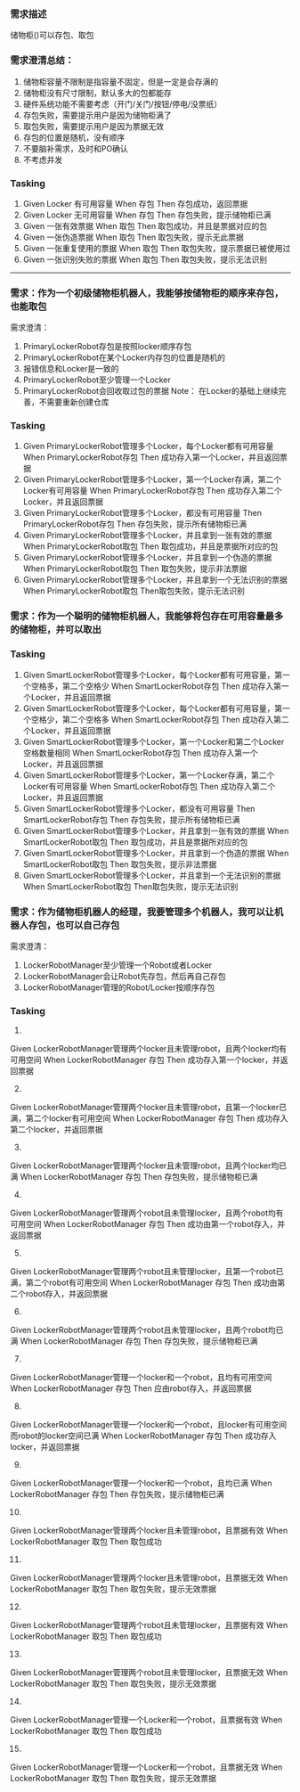 ### 需求描述
储物柜()可以存包、取包

### 需求澄清总结：
1. 储物柜容量不限制是指容量不固定，但是一定是会存满的
2. 储物柜没有尺寸限制，默认多大的包都能存
3. 硬件系统功能不需要考虑（开门/关门/按钮/停电/没票纸）
4. 存包失败，需要提示用户是因为储物柜满了
5. 取包失败，需要提示用户是因为票据无效
6. 存包的位置是随机，没有顺序
7. 不要脑补需求，及时和PO确认
8. 不考虑并发

### Tasking
1. Given Locker 有可用容量 When 存包 Then 存包成功，返回票据
2. Given Locker 无可用容量 When 存包 Then 存包失败，提示储物柜已满  
3. Given 一张有效票据 When 取包 Then 取包成功，并且是票据对应的包
4. Given 一张伪造票据 When 取包 Then 取包失败，提示无此票据
5. Given 一张重复使用的票据 When 取包 Then 取包失败，提示票据已被使用过  
6. Given 一张识别失败的票据 When 取包 Then 取包失败，提示无法识别

----------------------------------------------
### 需求：作为一个初级储物柜机器人，我能够按储物柜的顺序来存包，也能取包
需求澄清：
1. PrimaryLockerRobot存包是按照locker顺序存包
2. PrimaryLockerRobot在某个Locker内存包的位置是随机的
3. 报错信息和Locker是一致的
4. PrimaryLockerRobot至少管理一个Locker
5. PrimaryLockerRobot会回收取过包的票据
Note：
在Locker的基础上继续完善，不需要重新创建仓库

### Tasking
1. Given PrimaryLockerRobot管理多个Locker，每个Locker都有可用容量 When PrimaryLockerRobot存包 Then 成功存入第一个Locker，并且返回票据
2. Given PrimaryLockerRobot管理多个Locker，第一个Locker存满，第二个Locker有可用容量 When PrimaryLockerRobot存包 Then 成功存入第二个Locker，并且返回票据
3. Given PrimaryLockerRobot管理多个Locker，都没有可用容量 Then PrimaryLockerRobot存包 Then 存包失败，提示所有储物柜已满
4. Given PrimaryLockerRobot管理多个Locker，并且拿到一张有效的票据 When PrimaryLockerRobot取包 Then 取包成功，并且是票据所对应的包
5. Given PrimaryLockerRobot管理多个Locker，并且拿到一个伪造的票据 When PrimaryLockerRobot取包 Then 取包失败，提示非法票据
6. Given PrimaryLockerRobot管理多个Locker，并且拿到一个无法识别的票据 When PrimaryLockerRobot取包 Then取包失败，提示无法识别

### 需求：作为一个聪明的储物柜机器人，我能够将包存在可用容量最多的储物柜，并可以取出

### Tasking
1. Given SmartLockerRobot管理多个Locker，每个Locker都有可用容量，第一个空格多，第二个空格少 When SmartLockerRobot存包 Then 成功存入第一个Locker，并且返回票据
2. Given SmartLockerRobot管理多个Locker，每个Locker都有可用容量，第一个空格少，第二个空格多 When SmartLockerRobot存包 Then 成功存入第二个Locker，并且返回票据
3. Given SmartLockerRobot管理多个Locker，第一个Locker和第二个Locker空格数量相同 When SmartLockerRobot存包 Then 成功存入第一个Locker，并且返回票据
4. Given SmartLockerRobot管理多个Locker，第一个Locker存满，第二个Locker有可用容量 When SmartLockerRobot存包 Then 成功存入第二个Locker，并且返回票据
5. Given SmartLockerRobot管理多个Locker，都没有可用容量 Then SmartLockerRobot存包 Then 存包失败，提示所有储物柜已满
6. Given SmartLockerRobot管理多个Locker，并且拿到一张有效的票据 When SmartLockerRobot取包 Then 取包成功，并且是票据所对应的包
7. Given SmartLockerRobot管理多个Locker，并且拿到一个伪造的票据 When SmartLockerRobot取包 Then 取包失败，提示非法票据
8. Given SmartLockerRobot管理多个Locker，并且拿到一个无法识别的票据 When SmartLockerRobot取包 Then取包失败，提示无法识别

### 需求：作为储物柜机器人的经理，我要管理多个机器人，我可以让机器人存包，也可以自己存包
需求澄清：
1. LockerRobotManager至少管理一个Robot或者Locker
2. LockerRobotManager会让Robot先存包，然后再自己存包
3. LockerRobotManager管理的Robot/Locker按顺序存包

### Tasking
1.
Given LockerRobotManager管理两个locker且未管理robot，且两个locker均有可用空间
When LockerRobotManager 存包
Then 成功存入第一个locker，并返回票据

2.
Given LockerRobotManager管理两个locker且未管理robot，且第一个locker已满，第二个locker有可用空间
When LockerRobotManager 存包
Then 成功存入第二个locker，并返回票据

3.
Given LockerRobotManager管理两个locker且未管理robot，且两个locker均已满
When LockerRobotManager 存包
Then 存包失败，提示储物柜已满

4.
Given LockerRobotManager管理两个robot且未管理locker，且两个robot均有可用空间
When LockerRobotManager 存包
Then 成功由第一个robot存入，并返回票据

5.
Given LockerRobotManager管理两个robot且未管理locker，且第一个robot已满，第二个robot有可用空间
When LockerRobotManager 存包
Then 成功由第二个robot存入，并返回票据

6.
Given LockerRobotManager管理两个robot且未管理locker，且两个robot均已满
When LockerRobotManager 存包
Then 存包失败，提示储物柜已满

7.
Given LockerRobotManager管理一个locker和一个robot，且均有可用空间
When LockerRobotManager 存包
Then 应由robot存入，并返回票据

8.
Given LockerRobotManager管理一个locker和一个robot，且locker有可用空间而robot的locker空间已满
When LockerRobotManager 存包
Then 成功存入locker，并返回票据

9.
Given LockerRobotManager管理一个locker和一个robot，且均已满
When LockerRobotManager 存包
Then 存包失败，提示储物柜已满

10.
Given LockerRobotManager管理两个locker且未管理robot，且票据有效
When LockerRobotManager 取包
Then 取包成功

11.
Given LockerRobotManager管理两个locker且未管理robot，且票据无效
When LockerRobotManager 取包
Then 取包失败，提示无效票据

12.
Given LockerRobotManager管理两个robot且未管理locker，且票据有效
When LockerRobotManager 取包
Then 取包成功

13.
Given LockerRobotManager管理两个robot且未管理locker，且票据无效
When LockerRobotManager 取包
Then 取包失败，提示无效票据

14.
Given LockerRobotManager管理一个Locker和一个robot，且票据有效
When LockerRobotManager 取包
Then 取包成功

15.
Given LockerRobotManager管理一个Locker和一个robot，且票据无效
When LockerRobotManager 取包
Then 取包失败，提示无效票据
